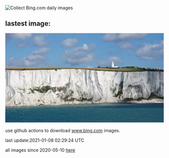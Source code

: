 ![Collect Bing.com daily images](https://github.com/counter2015/bing-daily-images/workflows/Collect%20Bing.com%20daily%20images/badge.svg)
## lastest image:
![](images/WhiteCliffs.jpg)

use github actions to download www.bing.com images.

last update:2021-01-08 02:29:24 UTC

all images since 2020-05-10 [here](https://github.com/counter2015/bing-daily-images/tree/master/images) 
